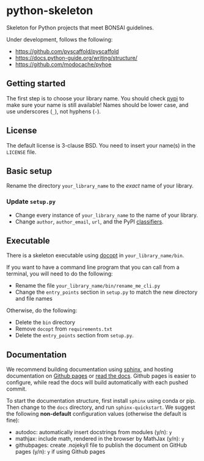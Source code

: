 # python-skeleton

Skeleton for Python projects that meet BONSAI guidelines.

Under development, follows the following:

* https://github.com/pyscaffold/pyscaffold
* https://docs.python-guide.org/writing/structure/
* https://github.com/modocache/pyhoe

## Getting started

The first step is to choose your library name. You should check [pypi](https://pypi.org/) to make sure your name is still available! Names should be lower case, and use underscores (`_`), not hyphens (`-`).

## License

The default license is 3-clause BSD. You need to insert your name(s) in the `LICENSE` file.

## Basic setup

Rename the directory `your_library_name` to the *exact* name of your library.

### Update `setup.py`

* Change every instance of `your_library_name` to the name of your library.
* Change `author`, `author_email`, `url`, and the PyPI [classifiers](https://pypi.org/pypi?%3Aaction=list_classifiers).

## Executable

There is a skeleton executable using [docopt](http://docopt.org/) in `your_library_name/bin`.

If you want to have a command line program that you can call from a terminal, you will need to do the following:

* Rename the file `your_library_name/bin/rename_me_cli.py`
* Change the `entry_points` section in `setup.py` to match the new directory and file names

Otherwise, do the following:

* Delete the `bin` directory
* Remove `docopt` from `requirements.txt`
* Delete the `entry_points` section from `setup.py`.

## Documentation

We recommend building documentation using [sphinx](), and hosting documentation on [Github pages](http://www.sphinx-doc.org/en/master/) or [read the docs](https://readthedocs.org/). Github pages is easier to configure, while read the docs will build automatically with each pushed commit.

To start the documentation structure, first install `sphinx` using conda or pip. Then change to the `docs` directory, and run `sphinx-quickstart`. We suggest the following **non-default** configuration values (otherwise the default is fine):

* autodoc: automatically insert docstrings from modules (y/n): `y`
* mathjax: include math, rendered in the browser by MathJax (y/n): `y`
* githubpages: create .nojekyll file to publish the document on GitHub pages (y/n): `y` if using Github pages

